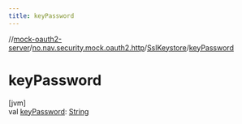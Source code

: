 ```yaml
---
title: keyPassword
---
```

//[mock-oauth2-server](../../../index.html)/[no.nav.security.mock.oauth2.http](../index.html)/[SslKeystore](index.html)/[keyPassword](key-password.html)



# keyPassword



[jvm]\
val [keyPassword](key-password.html): [String](https://kotlinlang.org/api/latest/jvm/stdlib/kotlin/-string/index.html)




